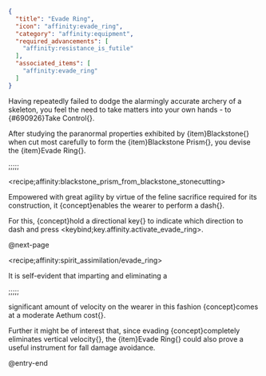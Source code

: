 ```json
{
  "title": "Evade Ring",
  "icon": "affinity:evade_ring",
  "category": "affinity:equipment",
  "required_advancements": [
    "affinity:resistance_is_futile"
  ],
  "associated_items": [
    "affinity:evade_ring"
  ]
}
```

Having repeatedly failed to dodge the alarmingly accurate archery of a skeleton, you feel the need to take matters
into your own hands - to {#690926}Take Control{}.


After studying the paranormal properties exhibited by {item}Blackstone{} when cut most carefully to form the
{item}Blackstone Prism{}, you devise the {item}Evade Ring{}.

;;;;;

<recipe;affinity:blackstone_prism_from_blackstone_stonecutting>

Empowered with great agility by virtue of the feline sacrifice required for its construction, it {concept}enables the
wearer to perform a dash{}.


For this, {concept}hold a directional key{} to indicate which direction to dash and press
<keybind;key.affinity.activate_evade_ring>.


@next-page

<recipe;affinity:spirit_assimilation/evade_ring>

It is self-evident that imparting and eliminating a

;;;;;

significant amount of velocity on the wearer in this fashion {concept}comes at a moderate Aethum cost{}.


Further it might be of interest that, since evading {concept}completely eliminates vertical velocity{}, the {item}Evade
Ring{} could also prove a useful instrument for fall damage avoidance.

@entry-end
